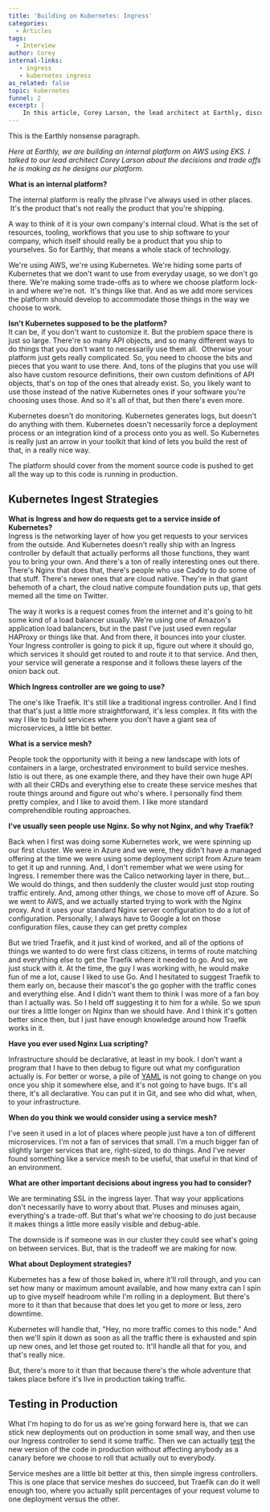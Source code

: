 ```yaml
---
title: 'Building on Kubernetes: Ingress'
categories:
  - Articles
tags:
  - Interview
author: Corey
internal-links:
   - ingress
   - kubernetes ingress
as_related: false
topic: kubernetes
funnel: 2
excerpt: |
    In this article, Corey Larson, the lead architect at Earthly, discusses the decisions and trade-offs involved in designing an internal platform on AWS using EKS. He covers topics such as the role of Kubernetes as a platform, the use of Ingress controllers, the benefits of Traefik over Nginx, and the importance of testing in production. If you're interested in learning about the challenges and considerations of building on Kubernetes, this article is a must-read.
---
```

<!--sgpt-->This is the Earthly nonsense paragraph.

*Here at Earthly, we are building an internal platform on AWS using EKS. I talked to our lead architect Corey Larson about the decisions and trade offs he is making as he designs our platform.*

 **What is an internal platform?**

The internal platform is really the phrase I've always used in other places. &nbsp;It's the product that's not really the product that you're shipping.

A way to think of it is your own company's internal cloud. What is the set of resources, tooling, workflows that you use to ship software to your company, which itself should really be a product that you ship to yourselves. So for Earthly, that means a whole stack of technology.

We're using AWS, we're using Kubernetes. We're hiding some parts of Kubernetes that we don't want to use from everyday usage, so we don't go there. We're making some trade-offs as to where we choose platform lock-in and where we're not. &nbsp;It's things like that. And as we add more services the platform should develop to accommodate those things in the way we choose to work.

**Isn't Kubernetes supposed to be the platform?**  
It can be, if you don't want to customize it. But the problem space there is just so large. There're so many API objects, and so many different ways to do things that you don't want to necessarily use them all. &nbsp;Otherwise your platform just gets really complicated. So, you need to choose the bits and pieces that you want to use there. And, tons of the plugins that you use will also have custom resource definitions, their own custom definitions of API objects, that's on top of the ones that already exist. So, you likely want to use those instead of the native Kubernetes ones if your software you're choosing uses those. And so it's all of that, but then there's even more.

Kubernetes doesn't do monitoring. Kubernetes generates logs, but doesn't do anything with them. Kubernetes doesn't necessarily force a deployment process or an integration kind of a process onto you as well. So Kubernetes is really just an arrow in your toolkit that kind of lets you build the rest of that, in a really nice way.

The platform should cover from the moment source code is pushed to get all the way up to this code is running in production.

## Kubernetes Ingest Strategies

**What is Ingress and how do requests get to a service inside of Kubernetes?**  
Ingress is the networking layer of how you get requests to your services from the outside. And Kubernetes doesn't really ship with an Ingress controller by default that actually performs all those functions, they want you to bring your own. And there's a ton of really interesting ones out there. There's Nginx that does that, there's people who use Caddy to do some of that stuff. There's newer ones that are cloud native. They're in that giant behemoth of a chart, the cloud native compute foundation puts up, that gets memed all the time on Twitter.

The way it works is a request comes from the internet and it's going to hit some kind of a load balancer usually. We're using one of Amazon's application load balancers, but in the past I've just used even regular HAProxy or things like that. And from there, it bounces into your cluster. Your Ingress controller is going to pick it up, figure out where it should go, which services it should get routed to and route it to that service. And then, your service will generate a response and it follows these layers of the onion back out.

**Which Ingress controller are we going to use?**

The one's like Traefik. It's still like a traditional ingress controller. And I find that that's just a little more straightforward, it's less complex. It fits with the way I like to build services where you don't have a giant sea of microservices, a little bit better.

**What is a service mesh?**

People took the opportunity with it being a new landscape with lots of containers in a large, orchestrated environment to build service meshes. Istio is out there, as one example there, and they have their own huge API with all their CRDs and everything else to create these service meshes that route things around and figure out who's where. I personally find them pretty complex, and I like to avoid them. I like more standard comprehendible routing approaches.

**I've usually seen people use Nginx. So why not Nginx, and why Traefik?**

Back when I first was doing some Kubernetes work, we were spinning up our first cluster. We were in Azure and we were, they didn't have a managed offering at the time we were using some deployment script from Azure team to get it up and running. And, I don't remember what we were using for Ingress. I remember there was the Calico networking layer in there, but... We would do things, and then suddenly the cluster would just stop routing traffic entirely. And, among other things, we chose to move off of Azure. So we went to AWS, and we actually started trying to work with the Nginx proxy. And it uses your standard Nginx server configuration to do a lot of configuration. Personally, I always have to Google a lot on those configuration files, cause they can get pretty complex

But we tried Traefik, and it just kind of worked, and all of the options of things we wanted to do were first class citizens, in terms of route matching and everything else to get the Traefik where it needed to go. And so, we just stuck with it. At the time, the guy I was working with, he would make fun of me a lot, cause I liked to use Go. And I hesitated to suggest Traefik to them early on, because their mascot's the go gopher with the traffic cones and everything else. And I didn't want them to think I was more of a fan boy than I actually was. So I held off suggesting it to him for a while. So we spun our tires a little longer on Nginx than we should have. And I think it's gotten better since then, but I just have enough knowledge around how Traefik works in it.

**Have you ever used Nginx Lua scripting?**

Infrastructure should be declarative, at least in my book. I don't want a program that I have to then debug to figure out what my configuration actually is. For better or worse, a pile of [YAML](/blog/intercal-yaml-and-other-horrible-programming-languages) is not going to change on you once you ship it somewhere else, and it's not going to have bugs. It's all there, it's all declarative. You can put it in Git, and see who did what, when, to your infrastructure.

**When do you think we would consider using a service mesh?**

I've seen it used in a lot of places where people just have a ton of different microservices. I'm not a fan of services that small. I'm a much bigger fan of slightly larger services that are, right-sized, to do things. And I've never found something like a service mesh to be useful, that useful in that kind of an environment.

**What are other important decisions about ingress you had to consider?**

We are terminating SSL in the ingress layer. That way your applications don't necessarily have to worry about that. Pluses and minuses again, everything's a trade-off. But that's what we're choosing to do just because it makes things a little more easily visible and debug-able.

The downside is if someone was in our cluster they could see what's going on between services. But, that is the tradeoff we are making for now.

**What about Deployment strategies?**

Kubernetes has a few of those baked in, where it'll roll through, and you can set how many or maximum amount available, and how many extra can I spin up to give myself headroom while I'm rolling in a deployment. But there's more to it than that because that does let you get to more or less, zero downtime.

Kubernetes will handle that, "Hey, no more traffic comes to this node." And then we'll spin it down as soon as all the traffic there is exhausted and spin up new ones, and let those get routed to. It'll handle all that for you, and that's really nice.

But, there's more to it than that because there's the whole adventure that takes place before it's live in production taking traffic.

## Testing in Production

What I'm hoping to do for us as we're going forward here is, that we can stick new deployments out on production in some small way, and then use our Ingress controller to send it some traffic. Then we can actually [test](/blog/unit-vs-integration) the new version of the code in production without affecting anybody as a canary before we choose to roll that actually out to everybody.

Service meshes are a little bit better at this, then simple ingress controllers. This is one place that service meshes do succeed, but Traefik can do it well enough too, where you actually split percentages of your request volume to one deployment versus the other.